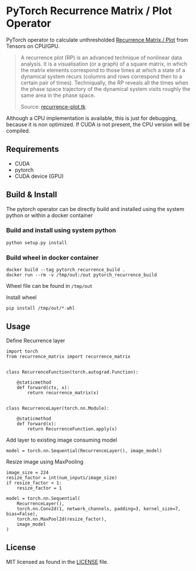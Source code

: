 # PyTorch Recurrence Matrix / Plot Operator
PyTorch operator to calculate unthresholded [Recurrence Matrix / Plot](https://en.wikipedia.org/wiki/Recurrence_plot) from Tensors on CPU/GPU.

> A recurrence plot (RP) is an advanced technique of nonlinear data analysis. It is a visualisation (or a graph) of a square matrix, in which the matrix elements correspond to those times at which a state of a dynamical system recurs (columns and rows correspond then to a certain pair of times). Techniqually, the RP reveals all the times when the phase space trajectory of the dynamical system visits roughly the same area in the phase space.
> 
> Source: [recurrence-plot.tk](http://www.recurrence-plot.tk/glance.php)
> 

Although a CPU implementation is available, this is just for debugging, because it is non optimized. 
If CUDA is not present, the CPU version will be compiled.

## Requirements
- CUDA
- pytorch
- CUDA device (GPU)

## Build & Install
The pytorch operator can be directly build and installed using the system python or within a docker container

### Build and install using system python
```
python setup.py install
```

### Build wheel in docker container

```
docker build --tag pytorch_recurrence_build .
docker run --rm -v /tmp/out:/out pytorch_recurrence_build
```
Wheel file can be found in `/tmp/out`

Install wheel
```
pip install /tmp/out/*.whl
```
## Usage

Define Recurrence layer
```
import torch
from recurrence_matrix import recurrence_matrix


class RecurrenceFunction(torch.autograd.Function):

    @staticmethod
    def forward(ctx, x):
        return recurrence_matrix(x)


class RecurrenceLayer(torch.nn.Module):

    @staticmethod
    def forward(x):
        return RecurrenceFunction.apply(x)
```
Add layer to existing image consuming model

```
model = torch.nn.Sequential(RecurrenceLayer(), image_model)
```

Resize image using MaxPooling
```
image_size = 224
resize_factor = int(num_inputs/image_size)
if resize_factor < 1:
    resize_factor = 1

model = torch.nn.Sequential(
    RecurrenceLayer(),
    torch.nn.Conv2d(1, network_channels, padding=3, kernel_size=7, bias=False),
    torch.nn.MaxPool2d(resize_factor),
    image_model
)
```

## License
MIT licensed as found in the [LICENSE](LICENSE) file.
